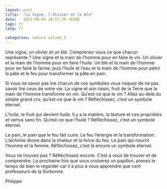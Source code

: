 ```yaml
---
layout: post
title:  "La Vigne, l'Olivier et le Blé"
date:   2012-09-04 10:57:19 +0200
tags: fr
lang: fr

categories: nature volume_I
---
```

Une vigne, un olivier et un blé. Comprenez-vous ce que chacun représente ? Une vigne et la main de l’homme pour en faire le vin. Un olivier et la main de l’homme pour en faire l’huile. Un blé et la main de l’homme pour en faire la farine, puis l’huile et l’eau et la main de l’homme pour pétrir la pâte et le feu pour transformer la pâte en pain.

Si vous ne savez pas lire chacun de ces symboles vous risquez de ne pas savoir lire ceux de votre vie.
La vigne et son raisin, fruit de la Terre que la main de l’homme transforme en vin. Qu’est-ce que le vin ? Allez au-delà du simple grand cru, qu’est-ce que le vin ? Réfléchissez, c’est un symbole éternel.

L’huile, le fruit qui devient huile. Il y a la matière, la texture et ces propriétés et vertus sans fin. Qu’est-ce que l’huile ? Réfléchissez, c’est un symbole éternel.

Le pain, le pain que le feu fait cuire. Le feu l’énergie et la transformation. L’alchimie divine dans la chaleur et la force du feu. Le pain qui nourrit l’homme et la femme. Réfléchissez, c’est là encore un symbole éternel.

Vous ne trouvez pas ? Réfléchissez encore. C’est à vous de trouver et de comprendre. La prochaine fois que vous croiserez un papillon, prenez le temps de bien le regarder car il a plus à vous apprendre que cent professeurs de la Sorbonne.

Philippe



<!-- 
Ce(tte) œuvre est mise à disposition selon les termes de la Licence Creative Commons Attribution - Pas d’Utilisation Commerciale 4.0 International.
-->